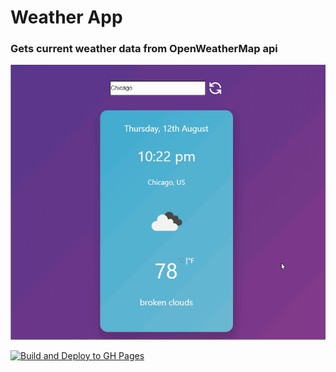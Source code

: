 # Weather App
### Gets current weather data from OpenWeatherMap api
![](/demo.gif)

[![Build and Deploy to GH Pages](https://github.com/jason1985/weather/actions/workflows/deploy.yml/badge.svg)](https://github.com/jason1985/weather/actions/workflows/deploy.yml)
